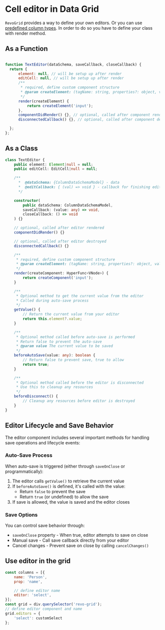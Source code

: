 # Cell editor in Data Grid

`RevoGrid` provides a way to define your own editors. Or you can use [predefined column types](../column/types).
In order to do so you have to define your class with render method.

## As a Function
```js

function TextEditor(dataSchema, saveCallback, closeCallback) {
  return {
      element: null, // will be setup up after render
      editCell: null, // will be setup up after render
      /**
       * required, define custom component structure
       * @param createElement: (tagName: string, properties?: object, value?: any, children: Array) => VNode
       */
      render(createElement) {
          return createElement('input');
      },
      componentDidRender() {}, // optional, called after component rendered
      disconnectedCallback() {}, // optional, called after component destroyed

  };
};
```

## As a Class
```ts
class TextEditor {
    public element: Element|null = null;
    public editCell: EditCell|null = null;

    /**
      *  @dataSchema: {ColumnDataSchemaModel} - data
      *  @editCallback: { (val) => void } - callback for finishing edit
      */

    constructor(
        public dataSchema: ColumnDataSchemaModel,
        saveCallback: (value: any) => void,
        closeCallback: () => void
    ) {}

    // optional, called after editor rendered
    componentDidRender() {}

    // optional, called after editor destroyed
    disconnectedCallback() {}

    /**
     * required, define custom component structure
     * @param createElement: (tagName: string, properties?: object, value?: any, children: Array) => VNode
     */
    render(createComponent: HyperFunc<VNode>) {
        return createComponent('input');
    }

    /**
     * Optional method to get the current value from the editor
     * Called during auto-save process
     */
    getValue() {
        // Return the current value from your editor
        return this.element?.value;
    }

    /**
     * Optional method called before auto-save is performed
     * Return false to prevent the auto-save
     * @param value The current value to be saved
     */
    beforeAutoSave(value: any): boolean {
        // Return false to prevent save, true to allow
        return true;
    }

    /**
     * Optional method called before the editor is disconnected
     * Use this to cleanup any resources
     */
    beforeDisconnect() {
        // Cleanup any resources before editor is destroyed
    }
}
```

## Editor Lifecycle and Save Behavior

The editor component includes several important methods for handling save operations and lifecycle events:

### Auto-Save Process

When auto-save is triggered (either through `saveOnClose` or programmatically):

1. The editor calls `getValue()` to retrieve the current value
2. If `beforeAutoSave()` is defined, it's called with the value:
   - Return `false` to prevent the save
   - Return `true` (or undefined) to allow the save
3. If save is allowed, the value is saved and the editor closes

### Save Options

You can control save behavior through:

- `saveOnClose` property - When true, editor attempts to save on close
- Manual save - Call save callback directly from your editor
- Cancel changes - Prevent save on close by calling `cancelChanges()`

## Use editor in the grid
```js
const columns = [{
    name: 'Person',
    prop: 'name',

    // define editor name
    editor: 'select',
}];
const grid = div.querySelector('revo-grid');
// define editor component and name
grid.editors = {
    'select': customSelect
};
```